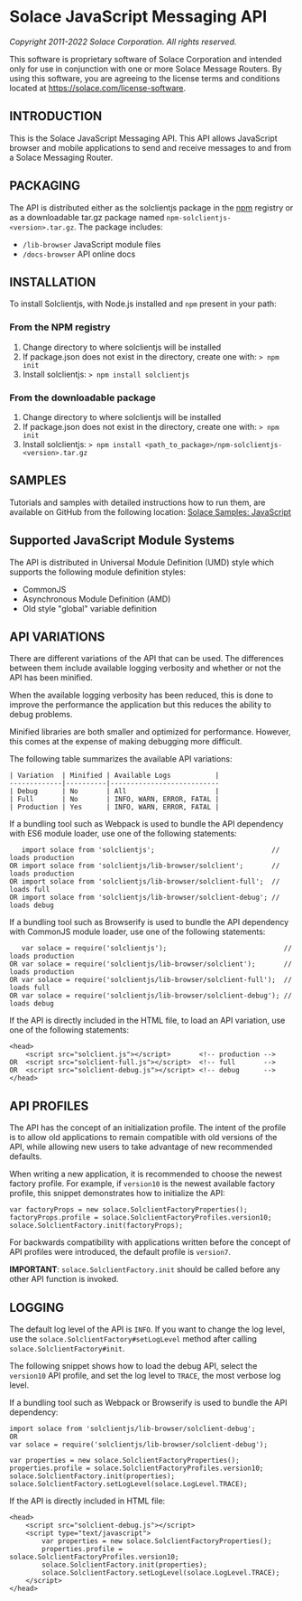 # Solace JavaScript Messaging API
*Copyright 2011-2022 Solace Corporation. All rights reserved.*

This software is proprietary software of Solace Corporation and intended only
for use in conjunction with one or more Solace Message Routers.  By using this
software, you are agreeing to the license terms and conditions located at
https://solace.com/license-software.


## INTRODUCTION
This is the Solace JavaScript Messaging API. This API
allows JavaScript browser and mobile applications to send and receive
messages to and from a Solace Messaging Router.

## PACKAGING
The API is distributed either as the solclientjs package in the <a href="https://npmjs.org" target="_blank">npm</a>
registry or as a downloadable tar.gz package named `npm-solclientjs-<version>.tar.gz`.
The package includes:
* `/lib-browser` JavaScript module files
* `/docs-browser` API online docs

## INSTALLATION
To install Solclientjs, with Node.js installed and `npm` present in your path:

### From the NPM registry
1. Change directory to where solclientjs will be installed
2. If package.json does not exist in the directory, create one with:
   `> npm init`
3. Install solclientjs:
   `> npm install solclientjs`

### From the downloadable package
1. Change directory to where solclientjs will be installed
2. If package.json does not exist in the directory, create one with:
   `> npm init`
3. Install solclientjs:
   `> npm install <path_to_package>/npm-solclientjs-<version>.tar.gz`

## SAMPLES
Tutorials and samples with detailed instructions how to run them, are
available on GitHub from the following location:
<a href="https://github.com/SolaceSamples/solace-samples-javascript" target="_blank">Solace Samples: JavaScript</a>

## Supported JavaScript Module Systems
The API is distributed in Universal Module Definition (UMD) style which supports the following module definition styles:
* CommonJS
* Asynchronous Module Definition (AMD)
* Old style "global" variable definition


## API VARIATIONS
There are different variations of the API that can be used. The differences
between them include available logging verbosity and whether or not the API
has been minified.

When the available logging verbosity has been reduced, this is done to
improve the performance the application but this reduces the ability to
debug problems.

Minified libraries are both smaller and optimized for performance. However,
this comes at the expense of making debugging more difficult.

The following table summarizes the available API variations:

    | Variation  | Minified | Available Logs           |
    -------------|----------|---------------------------
    | Debug      | No       | All                      |
    | Full       | No       | INFO, WARN, ERROR, FATAL |
    | Production | Yes      | INFO, WARN, ERROR, FATAL |

If a bundling tool such as Webpack is used to bundle the API dependency with ES6 module loader,
use one of the following statements:

       import solace from 'solclientjs';                             // loads production
    OR import solace from 'solclientjs/lib-browser/solclient';       // loads production
    OR import solace from 'solclientjs/lib-browser/solclient-full';  // loads full
    OR import solace from 'solclientjs/lib-browser/solclient-debug'; // loads debug

If a bundling tool such as Browserify is used to bundle the API dependency with CommonJS module loader,
use one of the following statements:

       var solace = require('solclientjs');                             // loads production
    OR var solace = require('solclientjs/lib-browser/solclient');       // loads production
    OR var solace = require('solclientjs/lib-browser/solclient-full');  // loads full
    OR var solace = require('solclientjs/lib-browser/solclient-debug'); // loads debug

If the API is directly included in the HTML file, to load an API variation, use one of the following statements:

    <head>
        <script src="solclient.js"></script>       <!-- production -->
    OR  <script src="solclient-full.js"></script>  <!-- full       -->
    OR  <script src="solclient-debug.js"></script> <!-- debug      -->
    </head>


## API PROFILES
The API has the concept of an initialization profile. The intent of the
profile is to allow old applications to remain compatible with old versions
of the API, while allowing new users to take advantage of new recommended
defaults.

When writing a new application, it is recommended to choose the newest
factory profile. For example, if `version10` is the newest available factory
profile, this snippet demonstrates how to initialize the API:

    var factoryProps = new solace.SolclientFactoryProperties();
    factoryProps.profile = solace.SolclientFactoryProfiles.version10;
    solace.SolclientFactory.init(factoryProps);

For backwards compatibility with applications written before the concept of
API profiles were introduced, the default profile is `version7`.

__IMPORTANT__: `solace.SolclientFactory.init` should be called before any other API
function is invoked.

## LOGGING
The default log level of the API is `INFO`.  If you want to change the log
level, use the `solace.SolclientFactory#setLogLevel` method after calling
`solace.SolclientFactory#init`.

The following snippet shows how to load the debug API, select the `version10`
API profile, and set the log level to `TRACE`, the most verbose log level.

If a bundling tool such as Webpack or Browserify is used to bundle the API dependency:

    import solace from 'solclientjs/lib-browser/solclient-debug';
    OR
    var solace = require('solclientjs/lib-browser/solclient-debug');

    var properties = new solace.SolclientFactoryProperties();
    properties.profile = solace.SolclientFactoryProfiles.version10;
    solace.SolclientFactory.init(properties);
    solace.SolclientFactory.setLogLevel(solace.LogLevel.TRACE);


If the API is directly included in HTML file:

    <head>
        <script src="solclient-debug.js"></script>
        <script type="text/javascript">
            var properties = new solace.SolclientFactoryProperties();
            properties.profile = solace.SolclientFactoryProfiles.version10;
            solace.SolclientFactory.init(properties);
            solace.SolclientFactory.setLogLevel(solace.LogLevel.TRACE);
        </script>
    </head>
